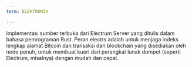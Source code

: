 ```yaml
---
term: ELEKTRONIK

---
```

Implementasi sumber terbuka dari Electrum Server yang ditulis dalam bahasa pemrograman Rust. Peran electrs adalah untuk menjaga indeks lengkap alamat Bitcoin dan transaksi dari blockchain yang disediakan oleh node penuh, untuk membuat kueri dari perangkat lunak dompet (seperti Electrum, misalnya) dengan mudah dan cepat.